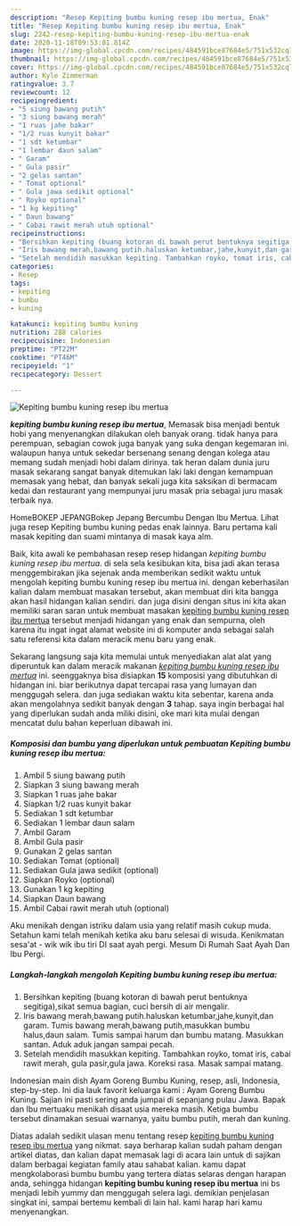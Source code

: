```yaml
---
description: "Resep Kepiting bumbu kuning resep ibu mertua, Enak"
title: "Resep Kepiting bumbu kuning resep ibu mertua, Enak"
slug: 2242-resep-kepiting-bumbu-kuning-resep-ibu-mertua-enak
date: 2020-11-18T09:53:01.814Z
image: https://img-global.cpcdn.com/recipes/484591bce87684e5/751x532cq70/kepiting-bumbu-kuning-resep-ibu-mertua-foto-resep-utama.jpg
thumbnail: https://img-global.cpcdn.com/recipes/484591bce87684e5/751x532cq70/kepiting-bumbu-kuning-resep-ibu-mertua-foto-resep-utama.jpg
cover: https://img-global.cpcdn.com/recipes/484591bce87684e5/751x532cq70/kepiting-bumbu-kuning-resep-ibu-mertua-foto-resep-utama.jpg
author: Kyle Zimmerman
ratingvalue: 3.7
reviewcount: 12
recipeingredient:
- "5 siung bawang putih"
- "3 siung bawang merah"
- "1 ruas jahe bakar"
- "1/2 ruas kunyit bakar"
- "1 sdt ketumbar"
- "1 lembar daun salam"
- " Garam"
- " Gula pasir"
- "2 gelas santan"
- " Tomat optional"
- " Gula jawa sedikit optional"
- " Royko optional"
- "1 kg kepiting"
- " Daun bawang"
- " Cabai rawit merah utuh optional"
recipeinstructions:
- "Bersihkan kepiting (buang kotoran di bawah perut bentuknya segitiga),sikat semua bagian, cuci bersih di air mengalir."
- "Iris bawang merah,bawang putih.haluskan ketumbar,jahe,kunyit,dan garam. Tumis bawang merah,bawang putih,masukkan bumbu halus,daun salam. Tumis sampai harum dan bumbu matang. Masukkan santan. Aduk aduk jangan sampai pecah."
- "Setelah mendidih masukkan kepiting. Tambahkan royko, tomat iris, cabai rawit merah, gula pasir,gula jawa. Koreksi rasa. Masak sampai matang."
categories:
- Resep
tags:
- kepiting
- bumbu
- kuning

katakunci: kepiting bumbu kuning 
nutrition: 288 calories
recipecuisine: Indonesian
preptime: "PT22M"
cooktime: "PT46M"
recipeyield: "1"
recipecategory: Dessert

---
```



![Kepiting bumbu kuning resep ibu mertua](https://img-global.cpcdn.com/recipes/484591bce87684e5/751x532cq70/kepiting-bumbu-kuning-resep-ibu-mertua-foto-resep-utama.jpg)

<b><i>kepiting bumbu kuning resep ibu mertua</i></b>, Memasak bisa menjadi bentuk hobi yang menyenangkan dilakukan oleh banyak orang. tidak hanya para perempuan, sebagian cowok juga banyak yang suka dengan kegemaran ini. walaupun hanya untuk sekedar bersenang senang dengan kolega atau memang sudah menjadi hobi dalam dirinya. tak heran dalam dunia juru masak sekarang sangat banyak ditemukan laki laki dengan kemampuan memasak yang hebat, dan banyak sekali juga kita saksikan di bermacam kedai dan restaurant yang mempunyai juru masak pria sebagai juru masak terbaik nya.

HomeBOKEP JEPANGBokep Jepang Bercumbu Dengan Ibu Mertua. Lihat juga resep Kepiting bumbu kuning pedas enak lainnya. Baru pertama kali masak kepiting dan suami mintanya di masak kaya alm.

Baik, kita awali ke pembahasan resep resep hidangan <i>kepiting bumbu kuning resep ibu mertua</i>. di sela sela kesibukan kita, bisa jadi akan terasa menggembirakan jika sejenak anda memberikan sedikit waktu untuk mengolah kepiting bumbu kuning resep ibu mertua ini. dengan keberhasilan kalian dalam membuat masakan tersebut, akan membuat diri kita bangga akan hasil hidangan kalian sendiri. dan juga disini dengan situs ini kita akan memiliki saran saran untuk membuat masakan <u>kepiting bumbu kuning resep ibu mertua</u> tersebut menjadi hidangan yang enak dan sempurna, oleh karena itu ingat ingat alamat website ini di komputer anda sebagai salah satu referensi kita dalam meracik menu baru yang enak.


Sekarang langsung saja kita memulai untuk menyediakan alat alat yang diperuntuk kan dalam meracik makanan <u><i>kepiting bumbu kuning resep ibu mertua</i></u> ini. seenggaknya bisa disiapkan <b>15</b> komposisi yang dibutuhkan di hidangan ini. biar berikutnya dapat tercapai rasa yang lumayan dan menggugah selera. dan juga sediakan waktu kita sebentar, karena anda akan mengolahnya sedikit banyak dengan <b>3</b> tahap. saya ingin berbagai hal yang diperlukan sudah anda miliki disini, oke mari kita mulai dengan mencatat dulu bahan keperluan dibawah ini.

<!--inarticleads1-->

##### Komposisi dan bumbu yang diperlukan untuk pembuatan Kepiting bumbu kuning resep ibu mertua:

1. Ambil 5 siung bawang putih
1. Siapkan 3 siung bawang merah
1. Siapkan 1 ruas jahe bakar
1. Siapkan 1/2 ruas kunyit bakar
1. Sediakan 1 sdt ketumbar
1. Sediakan 1 lembar daun salam
1. Ambil  Garam
1. Ambil  Gula pasir
1. Gunakan 2 gelas santan
1. Sediakan  Tomat (optional)
1. Sediakan  Gula jawa sedikit (optional)
1. Siapkan  Royko (optional)
1. Gunakan 1 kg kepiting
1. Siapkan  Daun bawang
1. Ambil  Cabai rawit merah utuh (optional)


Aku menikah dengan istriku dalam usia yang relatif masih cukup muda. Setahun kami telah menikah ketika aku baru selesai di wisuda. Kenikmatan sesa&#39;at - wik wik ibu tiri DI saat ayah pergi. Mesum Di Rumah Saat Ayah Dan Ibu Pergi. 

<!--inarticleads2-->

##### Langkah-langkah mengolah Kepiting bumbu kuning resep ibu mertua:

1. Bersihkan kepiting (buang kotoran di bawah perut bentuknya segitiga),sikat semua bagian, cuci bersih di air mengalir.
1. Iris bawang merah,bawang putih.haluskan ketumbar,jahe,kunyit,dan garam. Tumis bawang merah,bawang putih,masukkan bumbu halus,daun salam. Tumis sampai harum dan bumbu matang. Masukkan santan. Aduk aduk jangan sampai pecah.
1. Setelah mendidih masukkan kepiting. Tambahkan royko, tomat iris, cabai rawit merah, gula pasir,gula jawa. Koreksi rasa. Masak sampai matang.


Indonesian main dish Ayam Goreng Bumbu Kuning, resep, asli, Indonesia, step-by-step. Ini dia lauk favorit keluarga kami : Ayam Goreng Bumbu Kuning. Sajian ini pasti sering anda jumpai di sepanjang pulau Jawa. Bapak dan Ibu mertuaku menikah disaat usia mereka masih. Ketiga bumbu tersebut dinamakan sesuai warnanya, yaitu bumbu putih, merah dan kuning. 

Diatas adalah sedikit ulasan menu tentang resep <u>kepiting bumbu kuning resep ibu mertua</u> yang nikmat. saya berharap kalian sudah paham dengan artikel diatas, dan kalian dapat memasak lagi di acara lain untuk di sajikan dalam berbagai kegiatan family atau sahabat kalian. kamu dapat mengkolaborasi bumbu bumbu yang tertera diatas selaras dengan harapan anda, sehingga hidangan <b>kepiting bumbu kuning resep ibu mertua</b> ini bs menjadi lebih yummy dan menggugah selera lagi. demikian penjelasan singkat ini, sampai bertemu kembali di lain hal. kami harap hari kamu menyenangkan.
